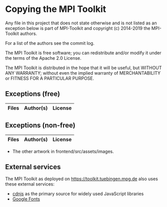 Copying the MPI Toolkit
=======================

Any file in this project that does not state otherwise and is not listed as an
exception below is part of MPI-Toolkit and copyright (c) 2014-2019 the MPI-Toolkit authors.

For a list of the authors see the commit log.

The MPI Toolkit is free software; you can redistribute and/or modify it under the terms
of the Apache 2.0 License.

The MPI Toolkit is distributed in the hope that it will be useful, but WITHOUT ANY
WARRANTY; without even the implied warranty of MERCHANTABILITY or FITNESS FOR
A PARTICULAR PURPOSE. 


Exceptions (free)
-----------------

Files | Author(s) | License
--- | --- | ---


Exceptions (non-free)
---------------------

Files | Author(s) | License
--- | --- | ---

* The other artwork in frontend/src/assets/images.


External services
-----------------

The MPI Toolkit as deployed on https://toolkit.tuebingen.mpg.de also uses these external services:

* [cdnjs](https://cdnjs.com/) as the primary source for widely used JavaScript libraries
* [Google Fonts](https://fonts.google.com/)
